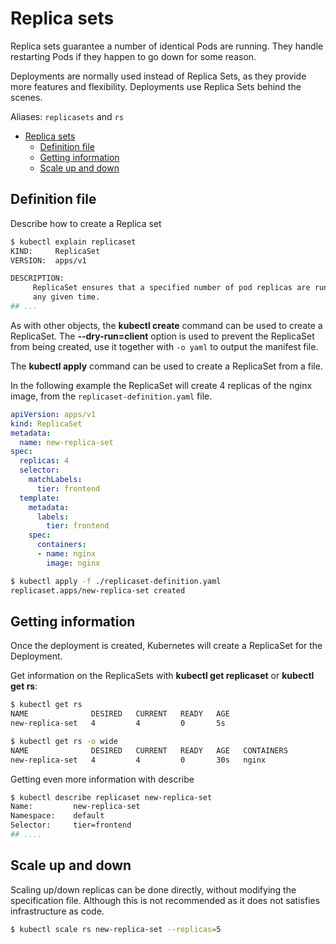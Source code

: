 # Replica sets

Replica sets guarantee a number of identical Pods are running. They handle restarting Pods if they happen to go down for some reason.

Deployments are normally used instead of Replica Sets, as they provide more features and flexibility. Deployments use Replica Sets behind the scenes.

Aliases: `replicasets` and `rs`

- [Replica sets](#replica-sets)
  - [Definition file](#definition-file)
  - [Getting information](#getting-information)
  - [Scale up and down](#scale-up-and-down)

## Definition file

Describe how to create a Replica set

```bash
$ kubectl explain replicaset
KIND:     ReplicaSet
VERSION:  apps/v1

DESCRIPTION:
     ReplicaSet ensures that a specified number of pod replicas are running at
     any given time.
## ...
```
As with other objects, the **kubectl create** command can be used to create a ReplicaSet. The **--dry-run=client** option is used to prevent the ReplicaSet from being created, use it together with `-o yaml` to output the manifest file.

The **kubectl apply** command can be used to create a ReplicaSet from a file.

In the following example the ReplicaSet will create 4 replicas of the nginx image, from the `replicaset-definition.yaml` file.

```yaml
apiVersion: apps/v1
kind: ReplicaSet
metadata:
  name: new-replica-set
spec:
  replicas: 4
  selector:
    matchLabels:
      tier: frontend
  template:
    metadata:
      labels:
        tier: frontend
    spec:
      containers:
      - name: nginx
        image: nginx
```

```bash
$ kubectl apply -f ./replicaset-definition.yaml
replicaset.apps/new-replica-set created
```

## Getting information

Once the deployment is created, Kubernetes will create a ReplicaSet for the Deployment.

Get information on the ReplicaSets with **kubectl get replicaset** or **kubectl get rs**:

```bash
$ kubectl get rs
NAME              DESIRED   CURRENT   READY   AGE
new-replica-set   4         4         0       5s

$ kubectl get rs -o wide
NAME              DESIRED   CURRENT   READY   AGE   CONTAINERS          IMAGES       SELECTOR
new-replica-set   4         4         0       30s   nginx               nginx        tier=frontend
```

Getting even more information with describe

```bash
$ kubectl describe replicaset new-replica-set
Name:         new-replica-set
Namespace:    default
Selector:     tier=frontend
## ....

```

## Scale up and down

Scaling up/down replicas can be done directly, without modifying the specification file. Although this is not recommended as it does not satisfies infrastructure as code.

```bash
$ kubectl scale rs new-replica-set --replicas=5
```
